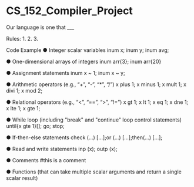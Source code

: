 # CS_152_Compiler_Project


Our language is one that ___

Rules: 
1.
2.
3.

Code Example
● Integer scalar variables                                                inum x; inum y; inum avg;

● One-dimensional arrays of integers                                      inum arr{3}; inum arr{20}

● Assignment statements                                                   inum x ~ 1; inum x ~ y;

● Arithmetic operators (e.g., “+”, “-”, “*”, “/”)                         x plus 1; x minus 1; x mult 1; x divi 1; x mod 2;

● Relational operators (e.g., “<”, “==”, “>”, “!=”)                       x gt 1; x lt 1; x eq 1; x dne 1; x lte 1; x gte 1;

● While loop (including "break" and "continue" loop control statements)   until{x gte 1}[]; go; stop;

● If-then-else statements                                                 check (...) [...];or (...) [...];then(...) [...];

● Read and write statements                                               inp (x); outp (x);

● Comments                                                                #this is a comment

● Functions (that can take multiple scalar arguments and return a single scalar result)
